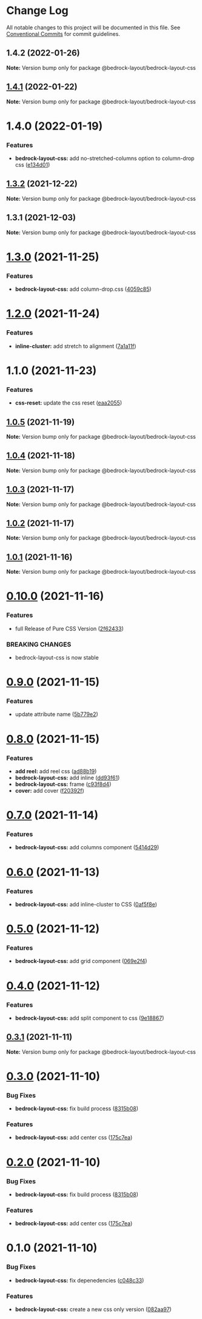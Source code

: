 # Change Log

All notable changes to this project will be documented in this file.
See [Conventional Commits](https://conventionalcommits.org) for commit guidelines.

## 1.4.2 (2022-01-26)

**Note:** Version bump only for package @bedrock-layout/bedrock-layout-css





## [1.4.1](https://github.com/Bedrock-Layouts/Bedrock/compare/@bedrock-layout/bedrock-layout-css@1.4.0...@bedrock-layout/bedrock-layout-css@1.4.1) (2022-01-22)

**Note:** Version bump only for package @bedrock-layout/bedrock-layout-css





# 1.4.0 (2022-01-19)


### Features

* **bedrock-layout-css:** add no-stretched-columns option to column-drop css ([e134d01](https://github.com/Bedrock-Layouts/Bedrock/commit/e134d01094f58b1af1bd6fe63b1cdebe9af6f7ef))





## [1.3.2](https://github.com/Bedrock-Layouts/Bedrock/compare/@bedrock-layout/bedrock-layout-css@1.3.1...@bedrock-layout/bedrock-layout-css@1.3.2) (2021-12-22)

**Note:** Version bump only for package @bedrock-layout/bedrock-layout-css





## 1.3.1 (2021-12-03)

**Note:** Version bump only for package @bedrock-layout/bedrock-layout-css





# [1.3.0](https://github.com/Bedrock-Layouts/Bedrock/compare/@bedrock-layout/bedrock-layout-css@1.2.0...@bedrock-layout/bedrock-layout-css@1.3.0) (2021-11-25)


### Features

* **bedrock-layout-css:** add column-drop.css ([4059c85](https://github.com/Bedrock-Layouts/Bedrock/commit/4059c85527b5750a8b5a1a5a0118541d4c434e2c))





# [1.2.0](https://github.com/Bedrock-Layouts/Bedrock/compare/@bedrock-layout/bedrock-layout-css@1.1.0...@bedrock-layout/bedrock-layout-css@1.2.0) (2021-11-24)


### Features

* **inline-cluster:** add stretch to alignment ([7a1a11f](https://github.com/Bedrock-Layouts/Bedrock/commit/7a1a11fb55b54c6cf2c459e04aaa30b132f11c6d))





# 1.1.0 (2021-11-23)


### Features

* **css-reset:** update the css reset ([eaa2055](https://github.com/Bedrock-Layouts/Bedrock/commit/eaa2055cace1cf84b1182feb43350bb513c87eff))





## [1.0.5](https://github.com/Bedrock-Layouts/Bedrock/compare/@bedrock-layout/bedrock-layout-css@1.0.4...@bedrock-layout/bedrock-layout-css@1.0.5) (2021-11-19)

**Note:** Version bump only for package @bedrock-layout/bedrock-layout-css





## [1.0.4](https://github.com/Bedrock-Layouts/Bedrock/compare/@bedrock-layout/bedrock-layout-css@1.0.3...@bedrock-layout/bedrock-layout-css@1.0.4) (2021-11-18)

**Note:** Version bump only for package @bedrock-layout/bedrock-layout-css





## [1.0.3](https://github.com/Bedrock-Layouts/Bedrock/compare/@bedrock-layout/bedrock-layout-css@1.0.2...@bedrock-layout/bedrock-layout-css@1.0.3) (2021-11-17)

**Note:** Version bump only for package @bedrock-layout/bedrock-layout-css





## [1.0.2](https://github.com/Bedrock-Layouts/Bedrock/compare/@bedrock-layout/bedrock-layout-css@1.0.1...@bedrock-layout/bedrock-layout-css@1.0.2) (2021-11-17)

**Note:** Version bump only for package @bedrock-layout/bedrock-layout-css





## [1.0.1](https://github.com/Bedrock-Layouts/Bedrock/compare/@bedrock-layout/bedrock-layout-css@0.10.0...@bedrock-layout/bedrock-layout-css@1.0.1) (2021-11-16)

**Note:** Version bump only for package @bedrock-layout/bedrock-layout-css





# [0.10.0](https://github.com/Bedrock-Layouts/Bedrock/compare/@bedrock-layout/bedrock-layout-css@0.9.0...@bedrock-layout/bedrock-layout-css@0.10.0) (2021-11-16)


### Features

* full Release of Pure CSS Version ([2f62433](https://github.com/Bedrock-Layouts/Bedrock/commit/2f624337f071252e55aed2b449511432e891bd4a))


### BREAKING CHANGES

* bedrock-layout-css is now stable





# [0.9.0](https://github.com/Bedrock-Layouts/Bedrock/compare/@bedrock-layout/bedrock-layout-css@0.8.0...@bedrock-layout/bedrock-layout-css@0.9.0) (2021-11-15)


### Features

* update attribute name ([5b779e2](https://github.com/Bedrock-Layouts/Bedrock/commit/5b779e2d539e94c94464204039126efbb7d12f2c))





# [0.8.0](https://github.com/Bedrock-Layouts/Bedrock/compare/@bedrock-layout/bedrock-layout-css@0.7.0...@bedrock-layout/bedrock-layout-css@0.8.0) (2021-11-15)


### Features

* **add reel:** add reel css ([ad88b19](https://github.com/Bedrock-Layouts/Bedrock/commit/ad88b19dc4608ef272b3f654a2ede708c117e299))
* **bedrock-layout-css:** add inline ([dd93f61](https://github.com/Bedrock-Layouts/Bedrock/commit/dd93f612f7a3d906a0c4ad6b4ce1c86d44bfaa14))
* **bedrock-layout-css:** frame ([c93f8d4](https://github.com/Bedrock-Layouts/Bedrock/commit/c93f8d4ed6040b2be2ba108db6093bd3db1e3f0d))
* **cover:** add cover ([f20392f](https://github.com/Bedrock-Layouts/Bedrock/commit/f20392fd1f805d4cf826c0b1625306d433d0d9bc))





# [0.7.0](https://github.com/Bedrock-Layouts/Bedrock/compare/@bedrock-layout/bedrock-layout-css@0.6.0...@bedrock-layout/bedrock-layout-css@0.7.0) (2021-11-14)


### Features

* **bedrock-layout-css:** add columns component ([5414d29](https://github.com/Bedrock-Layouts/Bedrock/commit/5414d293a1b5065adeeaf9fcd84bb74bd00b7ea2))





# [0.6.0](https://github.com/Bedrock-Layouts/Bedrock/compare/@bedrock-layout/bedrock-layout-css@0.5.0...@bedrock-layout/bedrock-layout-css@0.6.0) (2021-11-13)


### Features

* **bedrock-layout-css:** add inline-cluster to CSS ([0af5f8e](https://github.com/Bedrock-Layouts/Bedrock/commit/0af5f8ed36f7640f6d097e31c1cd32ab06c51026))





# [0.5.0](https://github.com/Bedrock-Layouts/Bedrock/compare/@bedrock-layout/bedrock-layout-css@0.4.0...@bedrock-layout/bedrock-layout-css@0.5.0) (2021-11-12)


### Features

* **bedrock-layout-css:** add grid component ([069e2f4](https://github.com/Bedrock-Layouts/Bedrock/commit/069e2f4017e76cc666917cd4b139c32c4b7b0a07))





# [0.4.0](https://github.com/Bedrock-Layouts/Bedrock/compare/@bedrock-layout/bedrock-layout-css@0.3.1...@bedrock-layout/bedrock-layout-css@0.4.0) (2021-11-12)


### Features

* **bedrock-layout-css:** add split component to css ([9e18867](https://github.com/Bedrock-Layouts/Bedrock/commit/9e1886773e52e6d4724fc26db1fb8764ff181f35))





## [0.3.1](https://github.com/Bedrock-Layouts/Bedrock/compare/@bedrock-layout/bedrock-layout-css@0.3.0...@bedrock-layout/bedrock-layout-css@0.3.1) (2021-11-11)

**Note:** Version bump only for package @bedrock-layout/bedrock-layout-css





# [0.3.0](https://github.com/Bedrock-Layouts/Bedrock/compare/@bedrock-layout/bedrock-layout-css@0.2.0...@bedrock-layout/bedrock-layout-css@0.3.0) (2021-11-10)


### Bug Fixes

* **bedrock-layout-css:** fix build process ([8315b08](https://github.com/Bedrock-Layouts/Bedrock/commit/8315b08d6e8c3ddf6c2b3280fe254f3c80b113aa))


### Features

* **bedrock-layout-css:** add center css ([175c7ea](https://github.com/Bedrock-Layouts/Bedrock/commit/175c7ea1f97c100a31bb5ad97e163ed015fa437f))





# [0.2.0](https://github.com/Bedrock-Layouts/Bedrock/compare/@bedrock-layout/bedrock-layout-css@0.1.0...@bedrock-layout/bedrock-layout-css@0.2.0) (2021-11-10)


### Bug Fixes

* **bedrock-layout-css:** fix build process ([8315b08](https://github.com/Bedrock-Layouts/Bedrock/commit/8315b08d6e8c3ddf6c2b3280fe254f3c80b113aa))


### Features

* **bedrock-layout-css:** add center css ([175c7ea](https://github.com/Bedrock-Layouts/Bedrock/commit/175c7ea1f97c100a31bb5ad97e163ed015fa437f))





# 0.1.0 (2021-11-10)


### Bug Fixes

* **bedrock-layout-css:** fix depenedencies ([c048c33](https://github.com/Bedrock-Layouts/Bedrock/commit/c048c33b74e3f1489f8fe25a31591d961cd48a80))


### Features

* **bedrock-layout-css:** create a new css only version ([082aa97](https://github.com/Bedrock-Layouts/Bedrock/commit/082aa9790d4f7b23e248651d0d1f64aa295d17d3))
